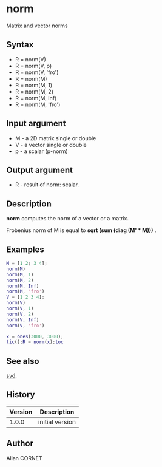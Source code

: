 

# norm

Matrix and vector norms

## Syntax

- R = norm(V)
- R = norm(V, p)
- R = norm(V, 'fro')
- R = norm(M)
- R = norm(M, 1)
- R = norm(M, 2)
- R = norm(M, Inf)
- R = norm(M, 'fro')

## Input argument

 - M - a 2D matrix single or double
 - V - a vector single or double
 - p - a scalar (p-norm)

## Output argument

 - R - result of norm: scalar.

## Description


  <p><b>norm</b> computes the norm of a vector or a matrix.</p>
  <p>Frobenius norm of M is equal to <b>sqrt (sum (diag (M' * M)))</b> .</p>


## Examples

```matlab
M = [1 2; 3 4];
norm(M)
norm(M, 1)
norm(M, 2)
norm(M, Inf)
norm(M, 'fro')
V = [1 2 3 4];
norm(V)
norm(V, 1)
norm(V, 2)
norm(V, Inf)
norm(V, 'fro')
```
```matlab
x = ones(3000, 3000);
tic();R = norm(x);toc
```

## See also

[svd](../linear_algebra/svd.md).
## History

|Version|Description|
|------|------|
|1.0.0|initial version|


## Author

Allan CORNET



